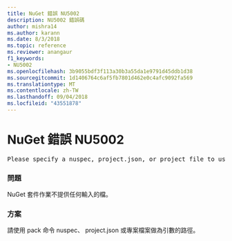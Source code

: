 ```yaml
---
title: NuGet 錯誤 NU5002
description: NU5002 錯誤碼
author: mishra14
ms.author: karann
ms.date: 8/3/2018
ms.topic: reference
ms.reviewer: anangaur
f1_keywords:
- NU5002
ms.openlocfilehash: 3b9055bdf3f113a30b3a55da1e9791d45ddb1d38
ms.sourcegitcommit: 1d1406764c6af5fb7801d462e0c4afc9092fa569
ms.translationtype: MT
ms.contentlocale: zh-TW
ms.lasthandoff: 09/04/2018
ms.locfileid: "43551878"
---
```

# <a name="nuget-error-nu5002"></a>NuGet 錯誤 NU5002
<pre>Please specify a nuspec, project.json, or project file to use.</pre>

### <a name="issue"></a>問題

NuGet 套件作業不提供任何輸入的檔。


### <a name="solution"></a>方案

請使用 pack 命令 nuspec、 project.json 或專案檔案做為引數的路徑。

